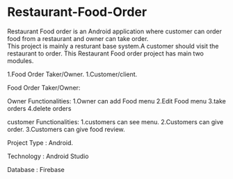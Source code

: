 # Restaurant-Food-Order
Restaurant Food order is an Android application where customer can order food from a restaurant and owner can take order.	 
This project is mainly a resturant base system.A customer should visit the restaurant to order. 
This  Restaurant Food order project has main two modules.

1.Food Order Taker/Owner.
1.Customer/client.

Food Order Taker/Owner:

Owner Functionalities:
1.Owner can add Food menu
2.Edit Food menu
3.take orders
4.delete orders

customer Functionalities:
1.customers can see menu.
2.Customers can give order.
3.Customers can give food review.

Project Type : Android.

Technology :	Android Studio

Database :	Firebase  

